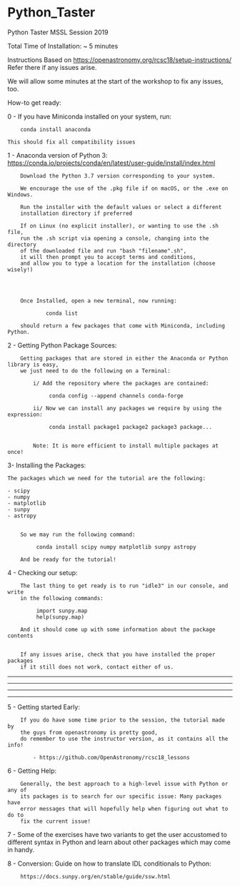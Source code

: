 # Python_Taster
Python Taster MSSL Session 2019

Total Time of Installation: ~ 5 minutes

Instructions Based on https://openastronomy.org/rcsc18/setup-instructions/
Refer there if any issues arise.

We will allow some minutes at the start of the workshop to fix any issues, too.

How-to get ready:

0 - If you have Miniconda installed on your system, run:

        conda install anaconda
        
    This should fix all compatibility issues
    
    

1 - Anaconda version of Python 3: https://conda.io/projects/conda/en/latest/user-guide/install/index.html

        Download the Python 3.7 version corresponding to your system.

        We encourage the use of the .pkg file if on macOS, or the .exe on Windows.

        Run the installer with the default values or select a different
        installation directory if preferred

        If on Linux (no explicit installer), or wanting to use the .sh file,
        run the .sh script via opening a console, changing into the directory
        of the downloaded file and run "bash "filename".sh",
        it will then prompt you to accept terms and conditions,
        and allow you to type a location for the installation (choose wisely!)




        Once Installed, open a new terminal, now running:

                conda list

        should return a few packages that come with Miniconda, including Python.


2 - Getting Python Package Sources:

        Getting packages that are stored in either the Anaconda or Python library is easy,
        we just need to do the following on a Terminal:

            i/ Add the repository where the packages are contained:

                 conda config --append channels conda-forge

            ii/ Now we can install any packages we require by using the expression:

                 conda install package1 package2 package3 package...


            Note: It is more efficient to install multiple packages at once!


3- Installing the Packages:


    The packages which we need for the tutorial are the following:

    - scipy
    - numpy
    - matplotlib
    - sunpy
    - astropy


        So we may run the following command:

             conda install scipy numpy matplotlib sunpy astropy

        And be ready for the tutorial!


4 - Checking our setup:

        The last thing to get ready is to run "idle3" in our console, and write
        in the following commands:

             import sunpy.map
             help(sunpy.map)

        And it should come up with some information about the package contents


        If any issues arise, check that you have installed the proper packages
        if it still does not work, contact either of us.

--------------------------------------------------------------------------------
--------------------------------------------------------------------------------
--------------------------------------------------------------------------------
--------------------------------------------------------------------------------


 5 - Getting started Early:

        If you do have some time prior to the session, the tutorial made by
        the guys from openastronomy is pretty good,
        do remember to use the instructor version, as it contains all the info!

            - https://github.com/OpenAstronomy/rcsc18_lessons


6 - Getting Help:

        Generally, the best approach to a high-level issue with Python or any of
        its packages is to search for our specific issue: Many packages have
        error messages that will hopefully help when figuring out what to do to
        fix the current issue!
        
        
7 - Some of the exercises have two variants to get the user accustomed to different syntax in Python and learn about other packages which may come in handy.


8 - Conversion:  Guide on how to translate IDL conditionals to Python:

        https://docs.sunpy.org/en/stable/guide/ssw.html
